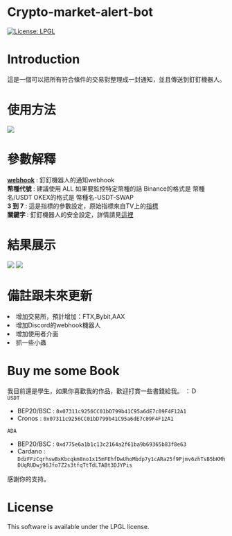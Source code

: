 # Crypto-market-alert-bot
[![License: LPGL](https://img.shields.io/badge/License-LPGL-yellow.svg)](https://github.com/hibana2077/Crypto-market-alert-bot/blob/main/LICENSE)

# Introduction
這是一個可以把所有符合條件的交易對整理成一封通知，並且傳送到釘釘機器人。</br>


# 使用方法</br>
<img src="https://media.discordapp.net/attachments/868759966431973416/1024584952093868032/unknown.png"/>

# 參數解釋
<b><a href="https://open.dingtalk.com/document/robots/custom-robot-access">webhook</a></b> : 釘釘機器人的通知webhook </br>
<b>幣種代號</b> : 建議使用 ALL 如果要監控特定幣種的話 Binance的格式是 幣種名/USDT OKEX的格式是 幣種名-USDT-SWAP </br>
<b>3 到 7</b> : 這是指標的參數設定，原始指標來自TV上的<a href='https://www.tradingview.com/script/1o4oWbEx-Heikin-Ashi-RSI-Oscillator/'>指標</a> </br>
<b> 關鍵字 </b> : 釘釘機器人的安全設定，詳情請見<a href="https://open.dingtalk.com/document/robots/customize-robot-security-settings">這裡</a> </br>

# 結果展示
<img src="https://media.discordapp.net/attachments/868759966431973416/1025199996703883374/unknown.png"/>
<img src="https://media.discordapp.net/attachments/868759966431973416/1025200086784933898/unknown.png"/>

# 備註跟未來更新
<li>增加交易所，預計增加：FTX,Bybit,AAX</li>
<li>增加Discord的webhook機器人</li>
<li>增加使用者介面</li>
<li>抓一些小蟲</li>

# Buy me some Book 
我目前還是學生，如果你喜歡我的作品，歡迎打賞一些書錢給我。 ：Ｄ </br>
`USDT`
- BEP20/BSC : `0x07311c9256CC01bD799b41C95a6dE7c09F4F12A1`
- Cronos : `0x07311c9256CC01bD799b41C95a6dE7c09F4F12A1`

`ADA`
- BEP20/BSC : `0xd775e6a1b1c13c2164a2f61ba9b69365b83f8e63`
- Cardano : `DdzFFzCqrhswBxKbcqkm8no1x15mFEhfDwUhoMbdp7y1cARa25f9Pjmv6zhTsB5bKMhDUqRUDwj96Jfo7Z2s3tfqTtTdLTABt3DJYPis`

感謝你的支持。 

# License

This software is available under the LPGL license.
